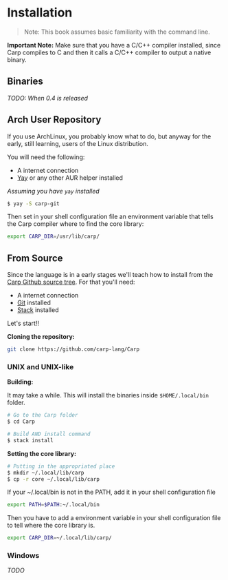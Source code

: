 # Installation

> Note: This book assumes basic familiarity with the command line.

**Important Note:** Make sure that you have a C/C++ compiler installed, since
Carp compiles to C and then it calls a C/C++ compiler to output a native binary.

## Binaries

_TODO: When 0.4 is released_

## Arch User Repository
If you use ArchLinux, you probably know what to do, but anyway for the early,
still learning, users of the Linux distribution.

You will need the following:
 - A internet connection
 - [Yay](https://github.com/Jguer/yay) or any other AUR helper installed

_Assuming you have `yay` installed_
```sh
$ yay -S carp-git
```

Then set in your shell configuration file an environment variable that tells the
Carp compiler where to find the core library:
```sh
export CARP_DIR=/usr/lib/carp/
```

## From Source
Since the language is in a early stages we'll teach how to install from the
[Carp Github source tree](https://github.com/carp-lang/Carp). For that you'll
need:
 - A internet connection
 - [Git](https://git-scm.com/) installed
 - [Stack](https://haskellstack.org/) installed

Let's start!!

**Cloning the repository:**
```sh
git clone https://github.com/carp-lang/Carp
```

### UNIX and UNIX-like

**Building:**

It may take a while. This will install the binaries inside `$HOME/.local/bin`
folder.

```sh
# Go to the Carp folder
$ cd Carp

# Build AND install command
$ stack install
```

**Setting the core library:**
```sh
# Putting in the appropriated place
$ mkdir ~/.local/lib/carp
$ cp -r core ~/.local/lib/carp
```

If your ~/.local/bin is not in the PATH, add it in your shell configuration file
```sh
export PATH=$PATH:~/.local/bin
```

Then you have to add a environment variable in your shell configuration file to
tell where the core library is.
```sh
export CARP_DIR=~/.local/lib/carp/
```

### Windows

_TODO_
